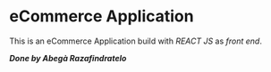 # eCommerce Application

This is an eCommerce Application build with _*REACT JS*_ as _front end_.

_**Done by Abegà Razafindratelo**_
